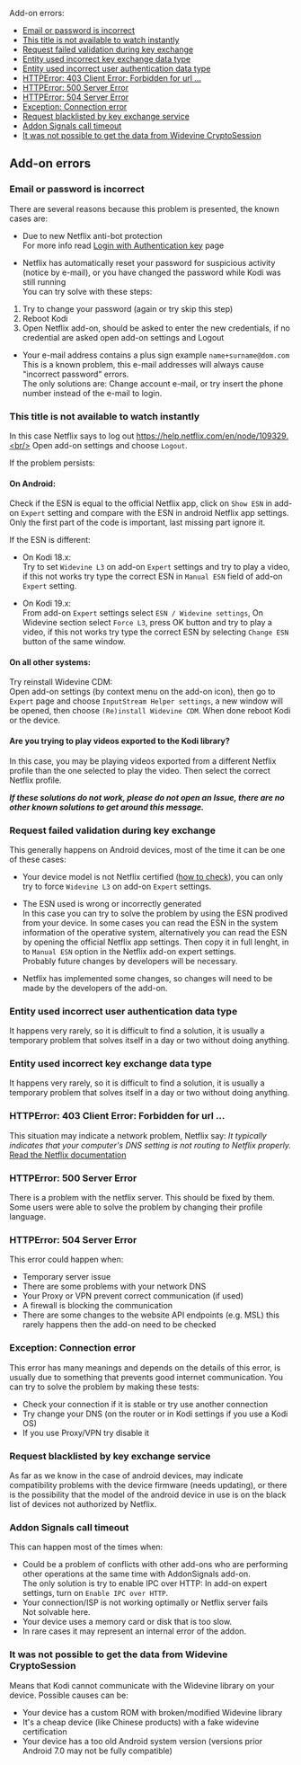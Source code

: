 Add-on errors:
* [Email or password is incorrect](#email-or-password-is-incorrect)
* [This title is not available to watch instantly](#This-title-is-not-available-to-watch-instantly)
* [Request failed validation during key exchange](#Request-failed-validation-during-key-exchange)
* [Entity used incorrect key exchange data type](#Entity-used-incorrect-key-exchange-data-type)
* [Entity used incorrect user authentication data type](#Entity-used-incorrect-user-authentication-data-type)
* [HTTPError: 403 Client Error: Forbidden for url ...](#httperror-403-client-error-forbidden-for-url-)
* [HTTPError: 500 Server Error](#httperror-500-server-error)
* [HTTPError: 504 Server Error](#httperror-504-server-error)
* [Exception: Connection error](#exception-connection-error)
* [Request blacklisted by key exchange service](#request-blacklisted-by-key-exchange-service)
* [Addon Signals call timeout](#addon-signals-call-timeout)
* [It was not possible to get the data from Widevine CryptoSession](#it-was-not-possible-to-get-the-data-from-widevine-cryptosession)

## Add-on errors

### Email or password is incorrect

There are several reasons because this problem is presented, the known cases are:

- Due to new Netflix anti-bot protection<br/>
For more info read [Login with Authentication key](https://github.com/CastagnaIT/plugin.video.netflix/wiki/Login-with-Authentication-key) page

- Netflix has automatically reset your password for suspicious activity (notice by e-mail), or you have changed the password while Kodi was still running<br/>
You can try solve with these steps:
1) Try to change your password (again or try skip this step)
2) Reboot Kodi
3) Open Netflix add-on, should be asked to enter the new credentials, if no credential are asked open add-on settings and Logout

- Your e-mail address contains a plus sign example `name+surname@dom.com`<br/>
This is a known problem, this e-mail addresses will always cause "incorrect password" errors.<br/>
The only solutions are: Change account e-mail, or try insert the phone number instead of the e-mail to login.

### This title is not available to watch instantly

In this case Netflix says to log out https://help.netflix.com/en/node/109329.<br/>
Open add-on settings and choose `Logout`.

If the problem persists:

#### On Android:

Check if the ESN is equal to the official Netflix app, click on `Show ESN` in add-on `Expert` setting and compare with the ESN in android Netflix app settings. Only the first part of the code is important, last missing part ignore it.

If the ESN is different:

* On Kodi 18.x:<br/>
Try to set `Widevine L3` on add-on `Expert` settings and try to play a video,
if this not works try type the correct ESN in `Manual ESN` field of add-on `Expert` setting.

* On Kodi 19.x:<br/>
From add-on `Expert` settings select `ESN / Widevine settings`,
On Widevine section select `Force L3`, press OK button and try to play a video,
if this not works try type the correct ESN by selecting `Change ESN` button of the same window.

#### On all other systems:

Try reinstall Widevine CDM:<br/>
Open add-on settings (by context menu on the add-on icon), then go to `Expert` page and choose `InputStream Helper settings`, a new window will be opened, then choose `(Re)install Widevine CDM`. When done reboot Kodi or the device.

#### Are you trying to play videos exported to the Kodi library?

In this case, you may be playing videos exported from a different Netflix profile than the one selected to play the video. Then select the correct Netflix profile.

_**If these solutions do not work, please do not open an Issue, there are no other known solutions to get around this message.**_

### Request failed validation during key exchange

This generally happens on Android devices, most of the time it can be one of these cases:
- Your device model is not Netflix certified ([how to check](https://github.com/CastagnaIT/plugin.video.netflix/wiki/FAQ-(Audio,-Video,-Subtitle,-Other)#how-to-check-if-an-android-device-passes-netflix-certification)), you can only try to force `Widevine L3` on add-on `Expert` settings.

- The ESN used is wrong or incorrectly generated<br/>
In this case you can try to solve the problem by using the ESN prodived from your device. In some cases you can read the ESN in the system information of the operative system, alternatively you can read the ESN by opening the official Netflix app settings. Then copy it in full lenght, in to `Manual ESN` option in the Netflix add-on expert settings.<br/>
Probably future changes by developers will be necessary.

- Netflix has implemented some changes, so changes will need to be made by the developers of the add-on.

### Entity used incorrect user authentication data type

It happens very rarely, so it is difficult to find a solution, it is usually a temporary problem that solves itself in a day or two without doing anything.

### Entity used incorrect key exchange data type

It happens very rarely, so it is difficult to find a solution, it is usually a temporary problem that solves itself in a day or two without doing anything.

### HTTPError: 403 Client Error: Forbidden for url ...

This situation may indicate a network problem, Netflix say: _It typically indicates that your computer's DNS setting is not routing to Netflix properly._
[Read the Netflix documentation](https://help.netflix.com/en/node/26493)

### HTTPError: 500 Server Error

There is a problem with the netflix server. This should be fixed by them.
Some users were able to solve the problem by changing their profile language.

### HTTPError: 504 Server Error

This error could happen when:
- Temporary server issue
- There are some problems with your network DNS
- Your Proxy or VPN prevent correct communication (if used)
- A firewall is blocking the communication
- There are some changes to the website API endpoints (e.g. MSL) this rarely happens then the add-on need to be checked

### Exception: Connection error

This error has many meanings and depends on the details of this error,
is usually due to something that prevents good internet communication.
You can try to solve the problem by making these tests:
- Check your connection if it is stable or try use another connection
- Try change your DNS (on the router or in Kodi settings if you use a Kodi OS)
- If you use Proxy/VPN try disable it

### Request blacklisted by key exchange service

As far as we know in the case of android devices, may indicate compatibility problems with the device firmware (needs updating), or there is the possibility that the model of the android device in use is on the black list of devices not authorized by Netflix.

### Addon Signals call timeout

This can happen most of the times when:
- Could be a problem of conflicts with other add-ons who are performing other operations at the same time with AddonSignals add-on.<br/>
The only solution is try to enable IPC over HTTP: In add-on expert settings, turn on `Enable IPC over HTTP`.
- Your connection/ISP is not working optimally or Netflix server fails<br/>
Not solvable here.
- Your device uses a memory card or disk that is too slow.
- In rare cases it may represent an internal error of the addon.

### It was not possible to get the data from Widevine CryptoSession

Means that Kodi cannot communicate with the Widevine library on your device.
Possible causes can be:
- Your device has a custom ROM with broken/modified Widevine library
- It's a cheap device (like Chinese products) with a fake widevine certification
- Your device has a too old Android system version (versions prior Android 7.0 may not be fully compatible)
